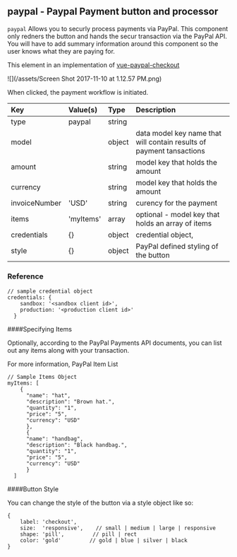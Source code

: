 ## paypal - Paypal Payment button and processor

`paypal` Allows you to securly process payments via PayPal. This component only redners the button and hands the secur transaction via the PayPal API.
You will have to add summary information around this component so the user knows what they are paying for.

This element in an implementation of [vue-paypal-checkout](https://github.com/khoanguyen96/vue-paypal-checkout)

![](/assets/Screen Shot 2017-11-10 at 1.12.57 PM.png)

When clicked, the payment workflow is initiated.

| Key | Value\(s\) | Type | Description |
| :--- | :--- | :--- | :--- |
| type | paypal | string |  |
| model |  | object | data model key name that will contain results of payment tansactions |
| amount |  |string|model key that holds the amount|
| currency |  |string|model key that holds the amount|
| invoiceNumber | 'USD' |string|curency for the payment|
| items | 'myItems' |array|optional - model key that holds an array of items|
| credentials |{}|object |credential object, |
| style |{}|object |PayPal defined styling of the button|

##### 


### Reference

```
// sample credential object
credentials: {
    sandbox: '<sandbox client id>',
    production: '<production client id>'
  }
```
####Specifying Items

Optionally, according to the PayPal Payments API documents, you can list out any items along with your transaction.

For more information, PayPal Item List

```
// Sample Items Object
myItems: [
    {
      "name": "hat",
      "description": "Brown hat.",
      "quantity": "1",
      "price": "5",
      "currency": "USD"
      },
      {
      "name": "handbag",
      "description": "Black handbag.",
      "quantity": "1",
      "price": "5",
      "currency": "USD"
      }
  ]
```

####Button Style

You can change the style of the button via a style object like so:
```
{
    label: 'checkout',
    size:  'responsive',    // small | medium | large | responsive
    shape: 'pill',         // pill | rect
    color: 'gold'         // gold | blue | silver | black
}
```


